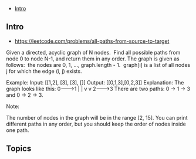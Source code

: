 - [Intro](#intro)

## Intro

- https://leetcode.com/problems/all-paths-from-source-to-target

Given a directed, acyclic graph of N nodes.  Find all possible paths from node 0 to node N-1, and return them in any order.
The graph is given as follows:  the nodes are 0, 1, ..., graph.length - 1.  graph[i] is a list of all nodes j for which the edge (i, j) exists.

Example:
Input: [[1,2], [3], [3], []] 
Output: [[0,1,3],[0,2,3]] 
Explanation: The graph looks like this:
0--->1
|    |
v    v
2--->3
There are two paths: 0 -> 1 -> 3 and 0 -> 2 -> 3.

Note:

The number of nodes in the graph will be in the range [2, 15].
You can print different paths in any order, but you should keep the order of nodes inside one path.


## Topics



